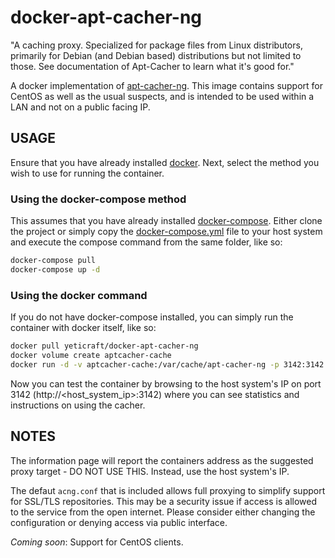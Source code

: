 # docker-apt-cacher-ng

"A caching proxy. Specialized for package files from Linux distributors, primarily for Debian (and Debian based) distributions but not limited to those. See documentation of Apt-Cacher to learn what it's good for."

A docker implementation of [apt-cacher-ng](https://www.unix-ag.uni-kl.de/~bloch/acng/).  This image contains support for CentOS as well as the usual suspects, and is intended to be used within a LAN and not on a public facing IP.


## USAGE

Ensure that you have already installed [docker](https://docs.docker.com/engine/installation/). Next, select the method you wish to use for running the container.

### Using the docker-compose method

This assumes that you have already installed [docker-compose](https://docs.docker.com/compose/install/). Either clone the project or simply copy the [docker-compose.yml](https://raw.githubusercontent.com/growlf/docker-apt-cacher-ng/master/docker-compose.yml) file to your host system and execute the compose command from the same folder, like so:

```sh
docker-compose pull
docker-compose up -d
```

### Using the docker command

If you do not have docker-compose installed, you can simply run the container with docker itself, like so:

```sh
docker pull yeticraft/docker-apt-cacher-ng
docker volume create aptcacher-cache
docker run -d -v aptcacher-cache:/var/cache/apt-cacher-ng -p 3142:3142 --name=aptcacher -it yeticraft/docker-apt-cacher-ng
```

Now you can test the container by browsing to the host system's IP on port 3142 (http://<host_system_ip>:3142) where you can see statistics and instructions on using the cacher.

## NOTES

The information page will report the containers address as the suggested proxy target - DO NOT USE THIS.  Instead, use the host system's IP.

The defaut `acng.conf` that is included allows full proxying to simplify support for SSL/TLS repositories. This may be a security issue if access is allowed to the service from the open internet.  Please consider either changing the configuration or denying access via public interface.

_Coming soon_: Support for CentOS clients.
